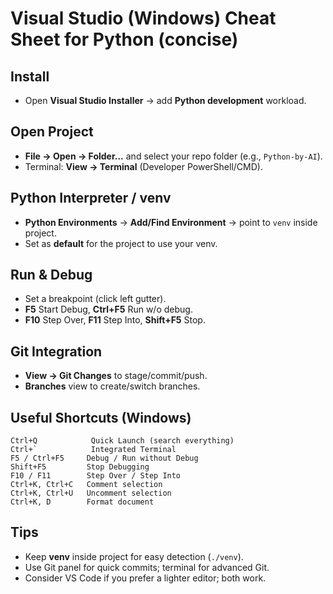 # Visual Studio (Windows) Cheat Sheet for Python (concise)

## Install
- Open **Visual Studio Installer** → add **Python development** workload.

## Open Project
- **File → Open → Folder...** and select your repo folder (e.g., `Python-by-AI`).
- Terminal: **View → Terminal** (Developer PowerShell/CMD).

## Python Interpreter / venv
- **Python Environments** → **Add/Find Environment** → point to `venv` inside project.
- Set as **default** for the project to use your venv.

## Run & Debug
- Set a breakpoint (click left gutter).
- **F5** Start Debug, **Ctrl+F5** Run w/o debug.
- **F10** Step Over, **F11** Step Into, **Shift+F5** Stop.

## Git Integration
- **View → Git Changes** to stage/commit/push.
- **Branches** view to create/switch branches.

## Useful Shortcuts (Windows)
```
Ctrl+Q            Quick Launch (search everything)
Ctrl+`            Integrated Terminal
F5 / Ctrl+F5     Debug / Run without Debug
Shift+F5         Stop Debugging
F10 / F11        Step Over / Step Into
Ctrl+K, Ctrl+C   Comment selection
Ctrl+K, Ctrl+U   Uncomment selection
Ctrl+K, D        Format document
```

## Tips
- Keep **venv** inside project for easy detection (`./venv`).
- Use Git panel for quick commits; terminal for advanced Git.
- Consider VS Code if you prefer a lighter editor; both work.
